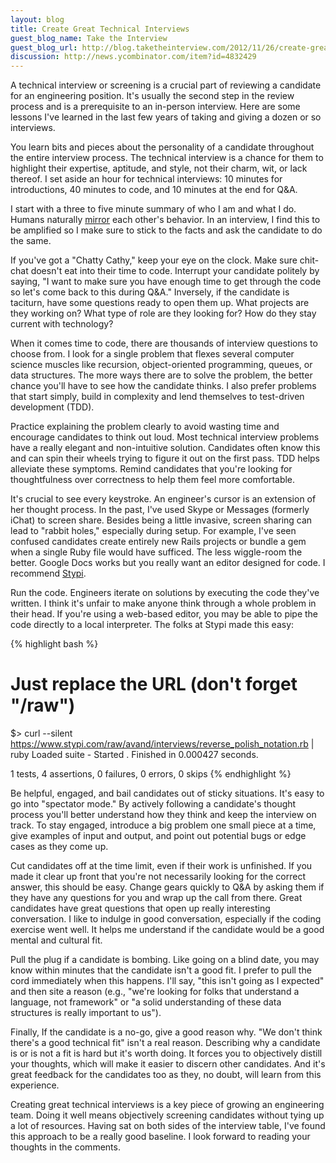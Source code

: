 ```yaml
---
layout: blog
title: Create Great Technical Interviews
guest_blog_name: Take the Interview
guest_blog_url: http://blog.taketheinterview.com/2012/11/26/create-great-technical-interviews/
discussion: http://news.ycombinator.com/item?id=4832429
---
```


A technical interview or screening is a crucial part of reviewing a candidate
for an engineering position. It's usually the second step in the review process
and is a prerequisite to an in-person interview. Here are some lessons I've
learned in the last few years of taking and giving a dozen or so interviews.

You learn bits and pieces about the personality of a candidate throughout the
entire interview process. The technical interview is a chance for them to
highlight their expertise, aptitude, and style, not their charm, wit, or lack
thereof. I set aside an hour for technical interviews: 10 minutes for
introductions, 40 minutes to code, and 10 minutes at the end for Q&A.

I start with a three to five minute summary of who I am and what I do. Humans
naturally [mirror][1] each other's behavior. In an interview, I find this
to be amplified so I make sure to stick to the facts and ask the candidate to
do the same.

If you've got a "Chatty Cathy," keep your eye on the clock. Make sure chit-chat
doesn't eat into their time to code. Interrupt your candidate politely by saying,
"I want to make sure you have enough time to get through the code so let's come
back to this during Q&A." Inversely, if the candidate is taciturn, have some
questions ready to open them up. What projects are they working on? What type
of role are they looking for? How do they stay current with technology?

When it comes time to code, there are thousands of interview questions to choose
from. I look for a single problem that flexes several computer science muscles
like recursion, object-oriented programming, queues, or data structures. The more
ways there are to solve the problem, the better chance you'll have to see how
the candidate thinks. I also prefer problems that start simply, build in complexity
and lend themselves to test-driven development (TDD).

Practice explaining the problem clearly to avoid wasting time and encourage
candidates to think out loud. Most technical interview problems have a really
elegant and non-intuitive solution. Candidates often know this and can spin
their wheels trying to figure it out on the first pass. TDD helps alleviate
these symptoms. Remind candidates that you're looking for thoughtfulness over
correctness to help them feel more comfortable.

It's crucial to see every keystroke. An engineer's cursor is an extension of
her thought process. In the past, I've used Skype or Messages (formerly iChat)
to screen share. Besides being a little invasive, screen sharing can lead to
"rabbit holes," especially during setup. For example, I've seen confused
candidates create entirely new Rails projects or bundle a gem when a single Ruby
file would have sufficed. The less wiggle-room the better. Google Docs works
but you really want an editor designed for code. I recommend [Stypi][2].

Run the code. Engineers iterate on solutions by executing the code they've written.
I think it's unfair to make anyone think through a whole problem in their head.
If you're using a web-based editor, you may be able to pipe the code directly
to a local interpreter. The folks at Stypi made this easy:

{% highlight bash %}
# Just replace the URL (don't forget "/raw")
$> curl --silent https://www.stypi.com/raw/avand/interviews/reverse_polish_notation.rb | ruby
Loaded suite -
Started
.
Finished in 0.000427 seconds.

1 tests, 4 assertions, 0 failures, 0 errors, 0 skips
{% endhighlight %}

Be helpful, engaged, and bail candidates out of sticky situations. It's easy to
go into "spectator mode." By actively following a candidate's thought process
you'll better understand how they think and keep the interview on track. To stay
engaged, introduce a big problem one small piece at a time, give examples of input
and output, and point out potential bugs or edge cases as they come up.

Cut candidates off at the time limit, even if their work is unfinished. If
you made it clear up front that you're not necessarily looking for the correct
answer, this should be easy. Change gears quickly to Q&A by asking them if they
have any questions for you and wrap up the call from there. Great candidates have
great questions that open up really interesting conversation. I like to indulge
in good conversation, especially if the coding exercise went well. It helps me
understand if the candidate would be a good mental and cultural fit.

Pull the plug if a candidate is bombing. Like going on a blind date, you may
know within minutes that the candidate isn't a good fit. I prefer to pull the
cord immediately when this happens. I'll say, "this isn't going as I expected"
and then site a reason (e.g., "we're looking for folks that understand a language,
not framework" or "a solid understanding of these data structures is really
important to us").

Finally, If the candidate is a no-go, give a good reason why. "We don't think
there's a good technical fit" isn't a real reason. Describing why a candidate
is or is not a fit is hard but it's worth doing. It forces you to objectively
distill your thoughts, which will make it easier to discern other candidates.
And it's great feedback for the candidates too as they, no doubt, will learn
from this experience.

Creating great technical interviews is a key piece of growing an engineering
team. Doing it well means objectively screening candidates without tying up a
lot of resources. Having sat on both sides of the interview table, I've found
this approach to be a really good baseline. I look forward to reading your
thoughts in the comments.

[1]: http://en.wikipedia.org/wiki/Mirroring_(psychology)
[2]: http://www.stypi.com/
